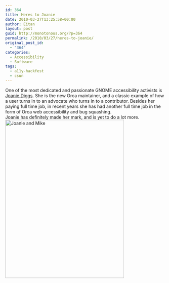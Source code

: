```yaml
---
id: 364
title: Heres to Joanie
date: 2010-03-27T13:25:58+00:00
author: Eitan
layout: post
guid: http://monotonous.org/?p=364
permalink: /2010/03/27/heres-to-joanie/
original_post_id:
  - "364"
categories:
  - Accessibility
  - Software
tags:
  - a11y-hackfest
  - csun
---
```

One of the most dedicated and passionate GNOME accessibility activists is [Joanie Diggs](http://blog.grain-of-salt.com/ "Joanie's blog"). She is the new Orca maintainer, and a classic example of how a user turns in to an advocate who turns in to a contributor. Besides her paying full time job, in recent years she has had another full time job in the form of Orca web accessibility and bug squashing.  
Joanie has definitely made her mark, and is yet to do a lot more.  
[<img src="http://farm5.static.flickr.com/4008/4463041325_bcbc8c8076.jpg" alt="Joanie and Mike" width="375" height="500" />](http://www.flickr.com/photos/mostlypictures/4463041325/ "Joanie and Mike by DoGooder, on Flickr")
